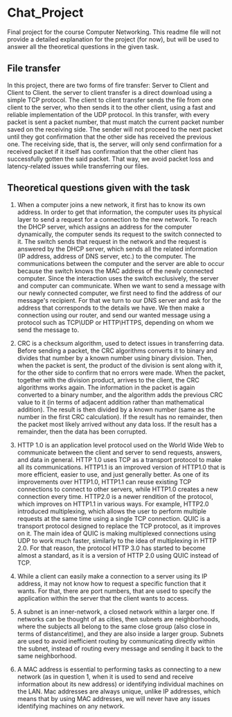 # Chat_Project
Final project for the course Computer Networking. This readme file will not provide a detailed explanation for the project (for now), but will be used to answer all the theoretical questions in the given task.

## File transfer

In this project, there are two forms of fire transfer: Server to Client and Client to Client. the server to client transfer is a direct download using a simple TCP protocol. The client to client transfer sends the file from one client to the server, who then sends it to the other client, using a fast and reliable implementation of the UDP protocol. In this transfer, with every packet is sent a packet number, that must match the current packet number saved on the receiving side. The sender will not proceed to the next packet until they got confirmation that the other side has received the previous one. The receiving side, that is, the server, will only send confirmation for a received packet if it itself has confirmation that the other client has successfully gotten the said packet. That way, we avoid packet loss and latency-related issues while transferring our files.

## Theoretical questions given with the task

1) When a computer joins a new network, it first has to know its own address. In order to get that information, the computer uses its physical layer to send a request for a connection to the new network. To reach the DHCP server, which assigns an address for the computer dynamically, the computer sends its request to the switch connected to it. The switch sends that request in the network and the request is answered by the DHCP server, which sends all the related information (IP address, address of DNS server, etc.) to the computer. The communications between the computer and the server are able to occur because the switch knows the MAC address of the newly connected computer. Since the interaction uses the switch exclusively, the server and computer can communicate. When we want to send a message with our newly connected computer, we first need to find the address of our message's recipient. For that we turn to our DNS server and ask for the address that corresponds to the details we have. We then make a connection using our router, and send our wanted message using a protocol such as TCP\UDP or HTTP\HTTPS, depending on whom we send the message to.


2) CRC is a checksum algorithm, used to detect issues in transferring data. Before sending a packet, the CRC algorithms converts it to binary and divides that number by a known number using binary division. Then, when the packet is sent, the product of the division is sent along with it, for the other side to confirm that no errors were made. When the packet, together with the division product, arrives to the client, the CRC algorithms works again. The information in the packet is again converted to a binary number, and the algorithm adds the previous CRC value to it (in terms of adjacent addition rather than mathematical addition). The result is then divided by a known number (same as the number in the first CRC calculation). If the result has no remainder, then the packet most likely arrived without any data loss. If the result has a remainder, then the data has been corrupted.


3) HTTP 1.0 is an application level protocol used on the World Wide Web to communicate between the client and server to send requests, answers, and data in general. HTTP 1.0 uses TCP as a transport protocol to make all its communications. HTTP1.1 is an improved version of HTTP1.0 that is more efficient, easier to use, and just generally better. As one of its improvements over HTTP1.0, HTTP1.1 can reuse existing TCP connections to connect to other servers, while HTTP1.0 creates a new connection every time. HTTP2.0 is a newer rendition of the protocol, which improves on HTTP1.1 in various ways. For example, HTTP2.0 introduced multiplexing, which allows the user to perform multiple requests at the same time using a single TCP connection. QUIC is a transport protocol designed to replace the TCP protocol, as it improves on it. The main idea of QUIC is making multiplexed connections using UDP to work much faster, similarly to the idea of multiplexing in HTTP 2.0. For that reason, the protocol HTTP 3.0 has started to become almost a standard, as it is a version of HTTP 2.0 using QUIC instead of TCP.


4) While a client can easily make a connection to a server using its IP address, it may not know how to request a specific function that it wants. For that, there are port numbers, that are used to specify the application within the server that the client wants to access.


5) A subnet is an inner-network, a closed network within a larger one. If networks can be thought of as cities, then subnets are neighborhoods, where the subjects all belong to the same close group (also close in terms of distance\time), and they are also inside a larger group. Subnets are used to avoid inefficient routing by communicating directly within the subnet, instead of routing every message and sending it back to the same neighborhood.


6) A MAC address is essential to performing tasks as connecting to a new network (as in question 1, when it is used to send and receive information about its new address) or identifying individual machines on the LAN. Mac addresses are always unique, unlike IP addresses, which means that by using MAC addresses, we will never have any issues identifying machines on any network. 